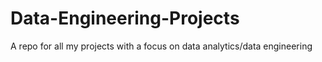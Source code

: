 # Data-Engineering-Projects
A repo for all my projects with a focus on data analytics/data engineering
